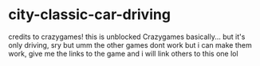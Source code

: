 # city-classic-car-driving
credits to crazygames!
this is unblocked Crazygames basically... but it's only driving, sry but umm the other games dont work but i can make them work, give me the links to the game and i will link others to this one lol
